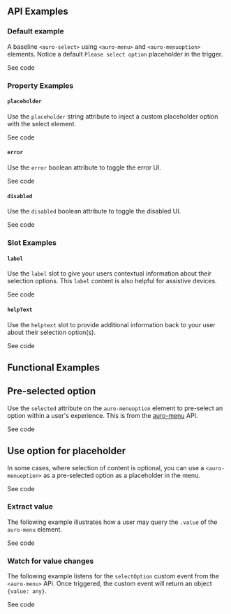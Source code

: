 <!--
The apiExamples.md file is a compiled document. No edits should be made directly to this file.

apiExamples.md is created by running `npm run build:markdownDocs`.

This file is generated based on a template fetched from `./docs/partials/apiExamples.md`
-->

<!-- AURO-GENERATED-CONTENT:START (FILE:src=./../api.md) -->
<!-- AURO-GENERATED-CONTENT:END -->

## API Examples

### Default example

A baseline `<auro-select>` using `<auro-menu>` and `<auro-menuoption>` elements. Notice a default `Please select option` placeholder in the trigger.

<div>
  <div>
    <div class="exampleWrapper">
      <!-- AURO-GENERATED-CONTENT:START (FILE:src=./../../apiExamples/basic.html) -->
      <!-- AURO-GENERATED-CONTENT:END -->
    </div>
<auro-accordion lowProfile justifyRight>
  <span slot="trigger">See code</span>

<!-- AURO-GENERATED-CONTENT:START (CODE:src=./../../apiExamples/basic.html) -->
<!-- AURO-GENERATED-CONTENT:END -->

</auro-accordion>

### Property Examples

#### `placeholder`

Use the `placeholder` string attribute to inject a custom placeholder option with the select element.

<div class="exampleWrapper">
  <!-- AURO-GENERATED-CONTENT:START (FILE:src=./../../apiExamples/customPlaceholder.html) -->
  <!-- AURO-GENERATED-CONTENT:END -->
</div>
<auro-accordion lowProfile justifyRight>
  <span slot="trigger">See code</span>

<!-- AURO-GENERATED-CONTENT:START (CODE:src=./../../apiExamples/customPlaceholder.html) -->
<!-- AURO-GENERATED-CONTENT:END -->

</auro-accordion>

#### `error`

Use the `error` boolean attribute to toggle the error UI.

<div class="exampleWrapper">
  <!-- AURO-GENERATED-CONTENT:START (FILE:src=./../../apiExamples/error.html) -->
  <!-- AURO-GENERATED-CONTENT:END -->
</div>

<auro-accordion lowProfile justifyRight>
  <span slot="trigger">See code</span>

<!-- AURO-GENERATED-CONTENT:START (CODE:src=./../../apiExamples/error.html) -->
<!-- AURO-GENERATED-CONTENT:END -->

</auro-accordion>

#### `disabled`

Use the `disabled` boolean attribute to toggle the disabled UI.

<div class="exampleWrapper">
  <!-- AURO-GENERATED-CONTENT:START (FILE:src=./../../apiExamples/disabled.html) -->
  <!-- AURO-GENERATED-CONTENT:END -->
</div>

<auro-accordion lowProfile justifyRight>
  <span slot="trigger">See code</span>

<!-- AURO-GENERATED-CONTENT:START (CODE:src=./../../apiExamples/disabled.html) -->
<!-- AURO-GENERATED-CONTENT:END -->

</auro-accordion>


### Slot Examples

#### `label`

Use the `label` slot to give your users contextual information about their selection options. This `label` content is also helpful for assistive devices.

<div class="exampleWrapper">
  <!-- AURO-GENERATED-CONTENT:START (FILE:src=./../../apiExamples/label.html) -->
  <!-- AURO-GENERATED-CONTENT:END -->
</div>
<auro-accordion lowProfile justifyRight>
  <span slot="trigger">See code</span>

<!-- AURO-GENERATED-CONTENT:START (CODE:src=./../../apiExamples/label.html) -->
<!-- AURO-GENERATED-CONTENT:END -->

</auro-accordion>

#### `helpText`

Use the `helptext` slot to provide additional information back to your user about their selection option(s).

<div class="exampleWrapper">
  <!-- AURO-GENERATED-CONTENT:START (FILE:src=./../../apiExamples/helperText.html) -->
  <!-- AURO-GENERATED-CONTENT:END -->
</div>
<auro-accordion lowProfile justifyRight>
  <span slot="trigger">See code</span>

<!-- AURO-GENERATED-CONTENT:START (CODE:src=./../../apiExamples/helperText.html) -->
<!-- AURO-GENERATED-CONTENT:END -->

</auro-accordion>

## Functional Examples

## Pre-selected option

Use the `selected` attribute on the `auro-menuoption` element to pre-select an option within a user's experience. This is from the [auro-menu](https://auro.alaskaair.com/components/auro/menu/api) API.

<div class="exampleWrapper">
  <!-- AURO-GENERATED-CONTENT:START (FILE:src=./../../apiExamples/presetValue.html) -->
  <!-- AURO-GENERATED-CONTENT:END -->
</div>

<auro-accordion lowProfile justifyRight>
  <span slot="trigger">See code</span>

<!-- AURO-GENERATED-CONTENT:START (CODE:src=./../../apiExamples/presetValue.html) -->
<!-- AURO-GENERATED-CONTENT:END -->

</auro-accordion>

## Use option for placeholder

In some cases, where selection of content is optional, you can use a `<auro-menuoption>` as a pre-selected option as a placeholder in the menu.

<div class="exampleWrapper">
  <!-- AURO-GENERATED-CONTENT:START (FILE:src=./../../apiExamples/presetOption.html) -->
  <!-- AURO-GENERATED-CONTENT:END -->
</div>

<auro-accordion lowProfile justifyRight>
  <span slot="trigger">See code</span>

<!-- AURO-GENERATED-CONTENT:START (CODE:src=./../../apiExamples/presetOption.html) -->
<!-- AURO-GENERATED-CONTENT:END -->

</auro-accordion>

### Extract value

The following example illustrates how a user may query the `.value` of the `auro-menu` element.

<div class="exampleWrapper">
  <!-- AURO-GENERATED-CONTENT:START (FILE:src=./../../apiExamples/valueExtraction.html) -->
  <!-- AURO-GENERATED-CONTENT:END -->
</div>

<auro-accordion lowProfile justifyRight>
  <span slot="trigger">See code</span>


<!-- AURO-GENERATED-CONTENT:START (CODE:src=./../../demo/extractValue.js) -->
<!-- AURO-GENERATED-CONTENT:END -->

<!-- AURO-GENERATED-CONTENT:START (CODE:src=./../../apiExamples/valueExtraction.html) -->
<!-- AURO-GENERATED-CONTENT:END -->

</auro-accordion>

### Watch for value changes

The following example listens for the `selectOption` custom event from the `<auro-menu>` APi. Once triggered, the custom event will return an object `{value: any}`.

<div class="exampleWrapper">
  <!-- AURO-GENERATED-CONTENT:START (FILE:src=./../../apiExamples/valueAlert.html) -->
  <!-- AURO-GENERATED-CONTENT:END -->
</div>

<auro-accordion lowProfile justifyRight>
  <span slot="trigger">See code</span>


<!-- AURO-GENERATED-CONTENT:START (CODE:src=./../../demo/alertValue.js) -->
<!-- AURO-GENERATED-CONTENT:END -->

<!-- AURO-GENERATED-CONTENT:START (CODE:src=./../../apiExamples/valueAlert.html) -->
<!-- AURO-GENERATED-CONTENT:END -->

</auro-accordion>
